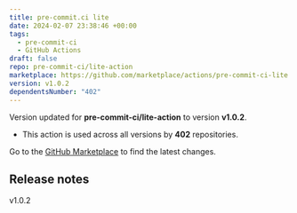 ```yaml
---
title: pre-commit.ci lite
date: 2024-02-07 23:38:46 +00:00
tags:
  - pre-commit-ci
  - GitHub Actions
draft: false
repo: pre-commit-ci/lite-action
marketplace: https://github.com/marketplace/actions/pre-commit-ci-lite
version: v1.0.2
dependentsNumber: "402"
---
```



Version updated for **pre-commit-ci/lite-action** to version **v1.0.2**.
- This action is used across all versions by **402** repositories.

Go to the [GitHub Marketplace](https://github.com/marketplace/actions/pre-commit-ci-lite) to find the latest changes.

## Release notes

v1.0.2
